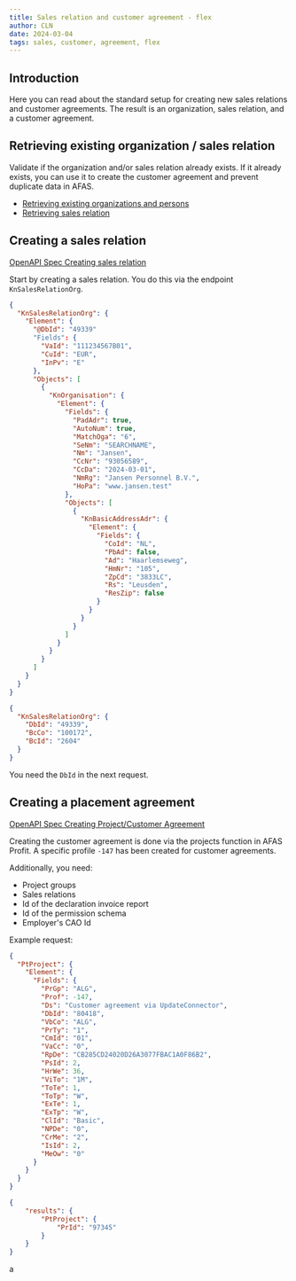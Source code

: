 ```yaml
---
title: Sales relation and customer agreement - flex
author: CLN
date: 2024-03-04
tags: sales, customer, agreement, flex
---
```


## Introduction 

Here you can read about the standard setup for creating new sales relations and customer agreements. The result is an organization, sales relation, and a customer agreement.

## Retrieving existing organization / sales relation

Validate if the organization and/or sales relation already exists. If it already exists, you can use it to create the customer agreement and prevent duplicate data in AFAS.

- [Retrieving existing organizations and persons](https://docs.afas.help/apidoc/en/Organisaties%20en%20personen#get-/connectors/Profit_OrgPer)
- [Retrieving sales relation](https://docs.afas.help/apidoc/en/Mutaties#get-/connectors/Profit_Debtor)

## Creating a sales relation

[OpenAPI Spec Creating sales relation](https://docs.afas.help/apidoc/en/Organisaties%20en%20personen#post-/connectors/KnSalesRelationOrg)

Start by creating a sales relation. You do this via the endpoint `KnSalesRelationOrg`.

```json POST KnSalesRelationOrg body
{
  "KnSalesRelationOrg": {
    "Element": {
      "@DbId": "49339"
      "Fields": {
        "VaId": "111234567B01",
        "CuId": "EUR",
        "InPv": "E"
      },
      "Objects": [
        {
          "KnOrganisation": {
            "Element": {
              "Fields": {
                "PadAdr": true,
                "AutoNum": true,
                "MatchOga": "6",
                "SeNm": "SEARCHNAME",
                "Nm": "Jansen",
                "CcNr": "93056589",
                "CcDa": "2024-03-01",
                "NmRg": "Jansen Personnel B.V.",
                "HoPa": "www.jansen.test"
              },
              "Objects": [
                {
                  "KnBasicAddressAdr": {
                    "Element": {
                      "Fields": {
                        "CoId": "NL",
                        "PbAd": false,
                        "Ad": "Haarlemseweg",
                        "HmNr": "105",
                        "ZpCd": "3833LC",
                        "Rs": "Leusden",
                        "ResZip": false
                      }
                    }
                  }
                }
              ]
            }
          }
        }
      ]
    }
  }
}
```

```json HTTP 201 Response body
{
  "KnSalesRelationOrg": {
    "DbId": "49339",
    "BcCo": "100172",
    "BcId": "2604"
  }
}
```

You need the `DbId` in the next request.

## Creating a placement agreement

[OpenAPI Spec Creating Project/Customer Agreement](https://docs.afas.help/apidoc/en/Projecten%20en%20nacalculatie#post-/connectors/PtProject)

Creating the customer agreement is done via the projects function in AFAS Profit. A specific profile `-147` has been created for customer agreements.

Additionally, you need:

- Project groups
- Sales relations 
- Id of the declaration invoice report
- Id of the permission schema
- Employer's CAO Id

Example request:

```json POST PtProject body
{
  "PtProject": {
    "Element": {
      "Fields": {
        "PrGp": "ALG",
        "Prof": -147,
        "Ds": "Customer agreement via UpdateConnector",
        "DbId": "80418",
        "VbCo": "ALG",
        "PrTy": "1",
        "CmId": "01",
        "VaCc": "0",
        "RpDe": "CB285CD24020D26A3077FBAC1A0F86B2",
        "PsId": 2,
        "HrWe": 36,
        "ViTo": "1M", 
        "ToTe": 1,
        "ToTp": "W",
        "ExTe": 1,
        "ExTp": "W",
        "ClId": "Basic",
        "NPDe": "0",
        "CrMe": "2",
        "IsId": 2,
        "MeOw": "0"
      }
    }
  }
}
```

```json HTTP 201 Response body
{
    "results": {
        "PtProject": {
            "PrId": "97345"
        }
    }
}
```
a
